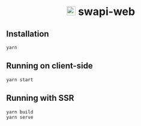 <h1 align="center">
  <img src="https://avatars2.githubusercontent.com/u/36305983?s=400&u=b5b74ead3bce6d56e6aba796e4a0830f6f54f50a&v=4" width="24" />
  swapi-web
</h1>

## Installation 

```
yarn
```

## Running on client-side

```
yarn start
```

## Running with SSR

```
yarn build
yarn serve
```

